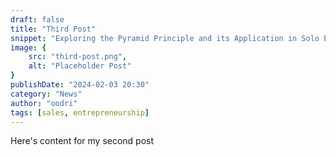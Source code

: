 ```yaml
---
draft: false
title: "Third Post"
snippet: "Exploring the Pyramid Principle and its Application in Solo Entrepreneurship"
image: {
    src: "third-post.png",
    alt: "Placeholder Post"
}
publishDate: "2024-02-03 20:30"
category: "News"
author: "oodri"
tags: [sales, entrepreneurship]
---
```


Here's content for my second post